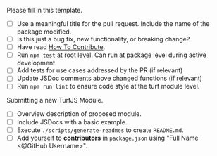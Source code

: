 Please fill in this template.

- [ ] Use a meaningful title for the pull request. Include the name of the package modified.
- [ ] Is this just a bug fix, new functionality, or breaking change?
- [ ] Have read [How To Contribute](https://github.com/Turfjs/turf/blob/master/CONTRIBUTING.md#how-to-contribute).
- [ ] Run `npm test` at root level.  Can run at package level during active development. 
- [ ] Add tests for use cases addressed by the PR (if relevant)
- [ ] Update JSDoc comments above changed functions (if relevant)
- [ ] Run `npm run lint` to ensure code style at the turf module level.

Submitting a new TurfJS Module.

- [ ] Overview description of proposed module.
- [ ] Include JSDocs with a basic example.
- [ ] Execute `./scripts/generate-readmes` to create `README.md`.
- [ ] Add yourself to **contributors** in `package.json` using "Full Name <@GitHub Username>".
